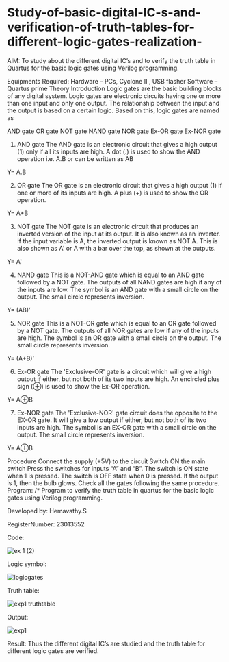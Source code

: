 # Study-of-basic-digital-IC-s-and-verification-of-truth-tables-for-different-logic-gates-realization-
 AIM:
To study about the different digital IC’s and to verify the truth table in Quartus for the basic logic gates using Verilog programming.

Equipments Required:
Hardware – PCs, Cyclone II , USB flasher
Software – Quartus prime
Theory
Introduction
Logic gates are the basic building blocks of any digital system. Logic gates are electronic circuits having one or more than one input and only one output. The relationship between the input and the output is based on a certain logic. Based on this, logic gates are named as

AND gate
OR gate
NOT gate
NAND gate
NOR gate
Ex-OR gate
Ex-NOR gate
1) AND gate
The AND gate is an electronic circuit that gives a high output (1) only if all its inputs are high. A dot (.) is used to show the AND operation i.e. A.B or can be written as AB

Y= A.B

2) OR gate
The OR gate is an electronic circuit that gives a high output (1) if one or more of its inputs are high. A plus (+) is used to show the OR operation.

Y= A+B

3) NOT gate
The NOT gate is an electronic circuit that produces an inverted version of the input at its output. It is also known as an inverter. If the input variable is A, the inverted output is known as NOT A. This is also shown as A' or A with a bar over the top, as shown at the outputs.

Y= A'

4) NAND gate
This is a NOT-AND gate which is equal to an AND gate followed by a NOT gate. The outputs of all NAND gates are high if any of the inputs are low. The symbol is an AND gate with a small circle on the output. The small circle represents inversion.

Y= (AB)’

5) NOR gate
This is a NOT-OR gate which is equal to an OR gate followed by a NOT gate. The outputs of all NOR gates are low if any of the inputs are high. The symbol is an OR gate with a small circle on the output. The small circle represents inversion.

Y= (A+B)’

6) Ex-OR gate
The 'Exclusive-OR' gate is a circuit which will give a high output if either, but not both of its two inputs are high. An encircled plus sign (⊕) is used to show the Ex-OR operation.

Y= A⊕B

7) Ex-NOR gate
The 'Exclusive-NOR' gate circuit does the opposite to the EX-OR gate. It will give a low output if either, but not both of its two inputs are high. The symbol is an EX-OR gate with a small circle on the output. The small circle represents inversion.

Y= A⊕B

Procedure
Connect the supply (+5V) to the circuit
Switch ON the main switch
Press the switches for inputs “A” and “B”. The switch is ON state when 1 is pressed. The switch is OFF state when 0 is pressed.
If the output is 1, then the bulb glows.
Check all the gates following the same procedure.
Program:
/*
Program to verify the truth table in quartus for the basic logic gates using Verilog programming.


Developed by: Hemavathy.S

RegisterNumber: 23013552

Code:

![ex 1 (2)](https://github.com/Hemaatchu/Study-of-basic-digital-IC-s-and-verification-of-truth-tables-for-different-logic-gates-realization-/assets/147328300/52ae3f60-541f-40b9-b65f-bfdac4fda5b4)

Logic symbol:

![logicgates](https://github.com/Hemaatchu/Study-of-basic-digital-IC-s-and-verification-of-truth-tables-for-different-logic-gates-realization-/assets/147328300/4cbe7969-eb73-4d49-a5e9-8fffd9fa12a9)

Truth table:

![exp1 truthtable](https://github.com/Hemaatchu/Study-of-basic-digital-IC-s-and-verification-of-truth-tables-for-different-logic-gates-realization-/assets/147328300/8f010122-80fd-4466-b53d-a3d00b8395e9)


Output:

![exp1](https://github.com/Hemaatchu/Study-of-basic-digital-IC-s-and-verification-of-truth-tables-for-different-logic-gates-realization-/assets/147328300/87029d1d-eeaa-494e-a84b-665930ad09ae)


Result:
Thus the different digital IC’s are studied and the truth table for different logic gates are verified.
